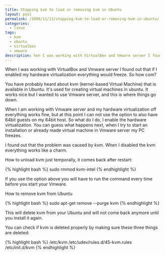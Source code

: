 ```yaml
---
title: Stopping kvm to load or removing kvm in Ubuntu
layout: post
permalink: /2008/11/13/stopping-kvm-to-load-or-removing-kvm-in-ubuntu/
categories:
  - linux
tags:
  - kvm
  - ubuntu
  - virtualbox
  - vmware
description: hen I was working with VirtualBox and Vmware server I found out that if I enabled my hardware virtualization everything would freeze. So how com?
---
```

When I was working with VirtualBox and Vmware server I found out that if I enabled my hardware virtualization everything would freeze. So how com?

You have probably heard about kvm (kernel-based Virtual Machine) that is available in Ubuntu. It's used for creating virtual machines in ubuntu. It works nice but I wanted to use Vmware server, and this is where things go down.

When I am working with Vmware server and my hardware virtualization off everything works fine, but at this point I can not use the option to also have 64bit guests on my 64bit host. So what do I do, I enable the hardware virtualization. You can guess what happens next, when I try to start an installation or already made virtual machine in Vmware server my PC freezes.

I found out that the problem was caused by kvm. When I disabled the kvm everything works like a charm.

How to unload kvm just temporally, it comes back after restart:

{% highlight bash %}
sudo rmmod kvm-intel
{% endhighlight %}

If you use the option above you will have to run the command every time before you start your Vmware.

How to remove kvm from Ubuntu

{% highlight bash %}
sudo apt-get remove --purge kvm
{% endhighlight %}

This will delete kvm from your Ubuntu and will not come back anymore until you install it again.

You can check if kvm is deleted properly by making sure these three things are deleted:

{% highlight bash %}
/etc/kvm
/etc/udev/rules.d/45-kvm.rules
/etc/init.d/kvm
{% endhighlight %}
